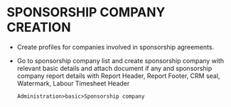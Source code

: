 # SPONSORSHIP COMPANY CREATION 
- Create profiles for companies involved in sponsorship agreements.
- Go to sponsorship company list and create sponsorship company with relevant basic details and attach document if any and sponsorship company report details with Report Header, Report Footer, CRM seal, Watermark, Labour Timesheet Header 
 
      Administration>basic>Sponsorship company 
